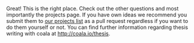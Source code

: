 Great! This is the right place. Check out the other questions and most
importantly the projects page.
If you have own ideas we recommend you submit them to
[our projects list](https://github.com/coala/projects/blob/master/data/projects.js)
as a pull request regardless if you want to do them yourself or not.
You can find further information regarding thesis writing with coala at
<http://coala.io/thesis>.
